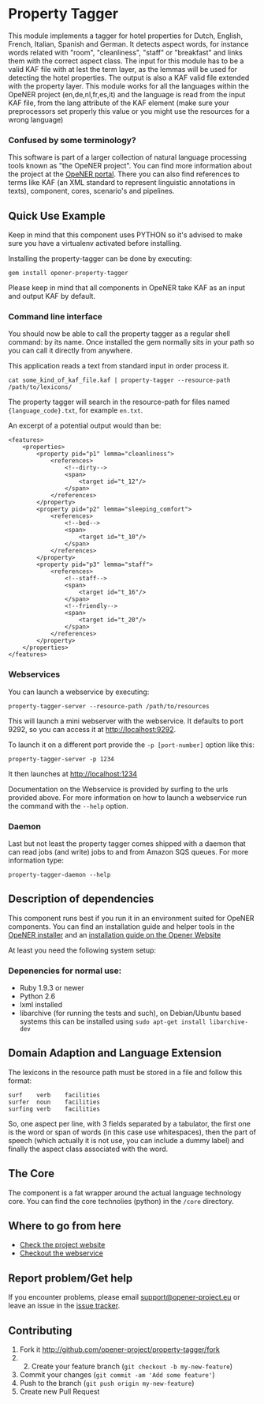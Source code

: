 # Property Tagger

This module implements a tagger for hotel properties for Dutch, English, French,
Italian, Spanish and German. It detects aspect words, for instance words related
with "room", "cleanliness", "staff" or "breakfast" and links them with the
correct aspect class. The input for this module has to be a valid KAF file with
at lest the term layer, as the lemmas will be used for detecting the hotel
properties. The output is also a KAF valid file extended with the property
layer. This module works for all the languages within the OpeNER project
(en,de,nl,fr,es,it) and the language is read from the input KAF file, from the
lang attribute of the KAF element  (make sure your preprocessors set properly
this value or you might use the resources for a wrong language)

### Confused by some terminology?

This software is part of a larger collection of natural language processing
tools known as "the OpeNER project". You can find more information about the
project at the [OpeNER portal](http://opener-project.github.io). There you can
also find references to terms like KAF (an XML standard to represent linguistic
annotations in texts), component, cores, scenario's and pipelines.

## Quick Use Example

Keep in mind that this component uses PYTHON so it's advised to make sure you
have a virtualenv activated before installing.

Installing the property-tagger can be done by executing:

    gem install opener-property-tagger

Please keep in mind that all components in OpeNER take KAF as an input and
output KAF by default.

### Command line interface

You should now be able to call the property tagger as a regular shell command:
by its name. Once installed the gem normally sits in your path so you can call
it directly from anywhere.

This application reads a text from standard input in order process it.

    cat some_kind_of_kaf_file.kaf | property-tagger --resource-path /path/to/lexicons/

The property tagger will search in the resource-path for files named
`{language_code}.txt`, for example `en.txt`.

An excerpt of a potential output would than be:

    <features>
        <properties>
            <property pid="p1" lemma="cleanliness">
                <references>
                    <!--dirty-->
                    <span>
                        <target id="t_12"/>
                    </span>
                </references>
            </property>
            <property pid="p2" lemma="sleeping_comfort">
                <references>
                    <!--bed-->
                    <span>
                        <target id="t_10"/>
                    </span>
                </references>
            </property>
            <property pid="p3" lemma="staff">
                <references>
                    <!--staff-->
                    <span>
                        <target id="t_16"/>
                    </span>
                    <!--friendly-->
                    <span>
                        <target id="t_20"/>
                    </span>
                </references>
            </property>
        </properties>
    </features>

### Webservices

You can launch a webservice by executing:

    property-tagger-server --resource-path /path/to/resources

This will launch a mini webserver with the webservice. It defaults to port 9292,
so you can access it at <http://localhost:9292>.

To launch it on a different port provide the `-p [port-number]` option like
this:

    property-tagger-server -p 1234

It then launches at <http://localhost:1234>

Documentation on the Webservice is provided by surfing to the urls provided
above. For more information on how to launch a webservice run the command with
the `--help` option.

### Daemon

Last but not least the property tagger comes shipped with a daemon that can read
jobs (and write) jobs to and from Amazon SQS queues. For more information type:

    property-tagger-daemon --help

## Description of dependencies

This component runs best if you run it in an environment suited for OpeNER
components. You can find an installation guide and helper tools in the
[OpeNER installer](https://github.com/opener-project/opener-installer) and an
[installation guide on the Opener Website](http://opener-project.github.io/getting-started/how-to/local-installation.html)

At least you need the following system setup:

### Depenencies for normal use:

* Ruby 1.9.3 or newer
* Python 2.6
* lxml installed
* libarchive (for running the tests and such), on Debian/Ubuntu based systems
  this can be installed using `sudo apt-get install libarchive-dev`

## Domain Adaption and Language Extension

The lexicons in the resource path must be stored in a file and follow this
format:

    surf	verb	facilities
    surfer	noun	facilities
    surfing	verb	facilities

So, one aspect per line, with 3 fields separated by a tabulator, the first one
is the word or span of words (in this case use whitespaces), then the part of
speech (which actually it is not use, you can  include a dummy label) and
finally the aspect class associated with the word.

## The Core

The component is a fat wrapper around the actual language technology core. You
can find the core technolies (python) in the `/core` directory.

## Where to go from here

* [Check the project website](http://opener-project.github.io)
* [Checkout the webservice](http://opener.olery.com/property-tagger)

## Report problem/Get help

If you encounter problems, please email <support@opener-project.eu> or leave an
issue in the
[issue tracker](https://github.com/opener-project/property-tagger/issues).

## Contributing

1. Fork it <http://github.com/opener-project/property-tagger/fork>
2. 2. Create your feature branch (`git checkout -b my-new-feature`)
3. Commit your changes (`git commit -am 'Add some feature'`)
4. Push to the branch (`git push origin my-new-feature`)
5. Create new Pull Request
